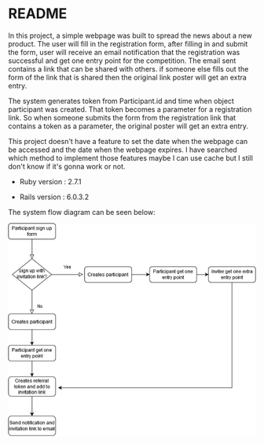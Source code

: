 # README
In this project, a simple webpage was built to spread the news about a new product.
The user will fill in the registration form, after filling in and submit the form,  user will receive an email notification that the registration was successful and get one entry point for the competition.
The email sent contains a link that can be shared with others.
if someone else fills out the form of the link that is shared then the original link poster will get an extra entry.

The system generates token from Participant.id and time when object participant was created. That token becomes a parameter for a registration link. So when someone submits the form from the registration link that contains a token as a parameter, the original poster will get an extra entry.

This project doesn't have a feature to set the date when the webpage can be accessed and the date when the webpage expires. I have searched which method to implement those features maybe I can use cache but I still don't know if it's gonna work or not.

* Ruby version : 2.7.1

* Rails version : 6.0.3.2

The system flow diagram can be seen below:

![Diagram](CompetitionCampaign.png)
